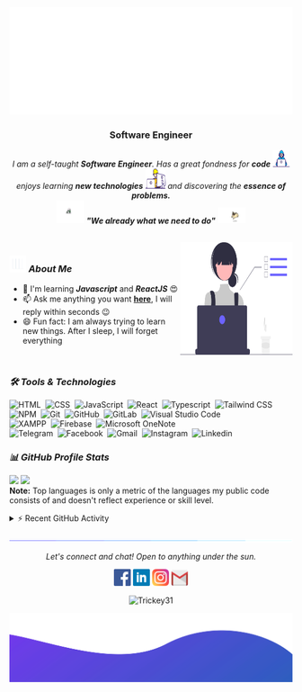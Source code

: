 ![alt text](./images/header.svg)

<!-- ![alt text](https://svg-banners.vercel.app/api?type=origin&text1=Dynamic%20SVG%20%F0%9F%A4%A0&text2=%F0%9F%92%96%20Open%20Source&width=800&height=400) -->

<h3 align="center">Software Engineer</h3>

<p align="center">
  <em>
    I am a self-taught <b>Software Engineer</b>. Has a great fondness for <b>code</b> <img src="./images/Developer.gif" width="30px" height="30px">
    <br>enjoys learning <b>new technologies</b> <img src="./images/Designer.gif" width="36px" height="36px"> and discovering the <b>essence of problems.</b>
  </em> 
  <br>
  <img src="./images/dog_2.gif" width="50" /> <b><i align="center">"We already what we need to do"</i></b> <img src="./images/dog_1.gif" width="50" />
</p>

<br>

<img align="right" width=200px height=200px alt="side_sticker" src="./images/profile_dev.svg" />

### <img src="./images/stats.gif" width="30px" height="30px"> **_About Me_**

- 🌱 I'm learning **_Javascript_** and **_ReactJS_** 😍
- 📫 Ask me anything you want [**here**](https://github.com/Trickey31), I will reply within seconds 😉
- 😄 Fun fact: I am always trying to learn new things. After I sleep, I will forget everything

<br>

### **_🛠 Tools & Technologies_**

![HTML](https://img.shields.io/badge/-HTML-05122A?style=flat&logo=HTML5)&nbsp;
![CSS](https://img.shields.io/badge/-CSS-05122A?style=flat&logo=CSS3&logoColor=1572B6)&nbsp;
![JavaScript](https://img.shields.io/badge/-JavaScript-05122A?style=flat&logo=javascript)&nbsp;
![React](https://img.shields.io/badge/-React-05122A?style=flat&logo=react)&nbsp;
![Typescript](https://img.shields.io/badge/-Typescript-05122A?style=flat&logo=typescript)&nbsp;
![Tailwind CSS](https://img.shields.io/badge/-Tailwind%20CSS-05122A?style=flat&logo=tailwindcss)&nbsp;\
![NPM](https://img.shields.io/badge/-NPM-05122A?style=flat&logo=npm)&nbsp;
![Git](https://img.shields.io/badge/-Git-05122A?style=flat&logo=git)&nbsp;
![GitHub](https://img.shields.io/badge/-GitHub-05122A?style=flat&logo=github)&nbsp;
![GitLab](https://img.shields.io/badge/-GitLab-05122A?style=flat&logo=gitlab)&nbsp;
![Visual Studio Code](https://img.shields.io/badge/-Visual%20Studio%20Code-05122A?style=flat&logo=visual-studio-code&logoColor=007ACC)&nbsp;\
![XAMPP](https://img.shields.io/badge/-XAMPP-05122A?style=flat&logo=xampp)&nbsp;
![Firebase](https://img.shields.io/badge/-Firebase-05122A?style=flat&logo=firebase)&nbsp;
![Microsoft OneNote](https://img.shields.io/badge/-Microsoft%20OneNote-05122A?style=flat&logo=microsoftonenote)&nbsp;\
![Telegram](https://img.shields.io/badge/-Telegram-05122A?style=flat&logo=telegram)&nbsp;
![Facebook](https://img.shields.io/badge/-Facebook-05122A?style=flat&logo=facebook)&nbsp;
![Gmail](https://img.shields.io/badge/-Gmail-05122A?style=flat&logo=gmail)&nbsp;
![Instagram](https://img.shields.io/badge/-Instagram-05122A?style=flat&logo=instagram)&nbsp;
![Linkedin](https://img.shields.io/badge/-Linkedin-05122A?style=flat&logo=linkedin)&nbsp;
<br>

### **_📊 GitHub Profile Stats_**

<p align="left">
  <img height="190em" src="https://github-readme-stats-eight-theta.vercel.app/api?username=Trickey31&show_icons=true&count_private=true&theme=react&hide_border=true&bg_color=1F222E&title_color=F85D7F&icon_color=F8D866"/>
  <img height="190em" src="https://github-readme-stats-eight-theta.vercel.app/api/top-langs/?username=Trickey31&layout=compact&langs_count=8&theme=react&hide_border=true&bg_color=1F222E&title_color=F85D7F&icon_color=F8D866"/>
<br>
<b>Note:</b> Top languages is only a metric of the languages my public code consists of and doesn't reflect experience or skill level.
</p>

<details>
  <summary>⚡ Recent GitHub Activity</summary>
  <br>
   <img alt="Ashutosh's github activity graph" src="https://github-readme-activity-graph.cyclic.app/graph?username=Trickey31&theme=github" />
  <br/>
</details>

![divider](./images/divider.gif)

<p align="center">
  <i>Let's connect and chat! Open to anything under the sun.</i>

  <p align="center">
    	<code><a href="https://www.facebook.com/vngtnthnh3101"><img width="30px" src="./images/facebook.png" title="Facebook"/></a></code>
	<code><a href="https://www.linkedin.com/in/th%C3%A0nh-ti%E1%BA%BFn-27606a247/"><img width="30px" src="./images/linkedin.png" title="Linkedin"/></a></code>
	<code><a href="https://www.instagram.com/__trickey_/"><img width="30px" src="./images/instagram.png" title="Instagram"/></a></code>
	<code><a href="mailto:vngthnh999@gmail.com"><img width="30px" src="./images/gmail.png" title="Gmail"/></a></code>
  </p>

  <p align="center">
      <img src="https://komarev.com/ghpvc/?username=Trickey31&label=Profile+Views" alt="Trickey31" />
  </p>
</p>

![alt text](./images/footer.svg)
